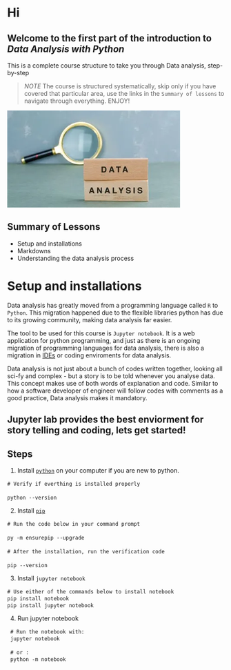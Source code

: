 # Hi

## Welcome to the first part of the introduction to _Data Analysis with Python_
This is a complete course structure to take you through Data analysis, step-by-step


> *NOTE* The course is structured systematically, skip only if you have covered that particular area, use the links in the `Summary of lessons` to navigate through everything. ENJOY!

<img src="begin.webp">


## Summary of Lessons
- Setup and installations
- Markdowns
- Understanding the data analysis process



# Setup and installations

Data analysis has greatly moved from a programming language called `R` to `Python`. 
This migration happened due to the flexible libraries python has due to its growing community, making data analysis far easier.

The tool to be used for this course is `Jupyter notebook`.
It is a web application for python programming, and just as there is an ongoing migration of programming languages for data analysis, there is also a migration in [IDEs](https://en.wikipedia.org/wiki/Integrated_development_environment) or coding enviroments for data analysis.


Data analysis is not just about a bunch of codes written together, looking all sci-fy and complex - but a story is to be told whenever you analyse data. This concept makes use of both words of explanation and code. Similar to how a software developer of engineer will follow codes with comments as a good practice, Data analysis makes it mandatory.

Jupyter lab provides the best enviorment for story telling and coding, lets get started!
---


## Steps 
1. Install [`python`](https://www.python.org/downloads/) on your computer if you are new to python. 
```
# Verify if everthing is installed properly

python --version
```

2. Install [`pip`](https://pip.pypa.io/en/stable/installation/)
```
# Run the code below in your command prompt

py -m ensurepip --upgrade

# After the installation, run the verification code

pip --version
```

3. Install `jupyter notebook`

```
# Use either of the commands below to install notebook
pip install notebook
pip install jupyter notebook
```

4. Run jupyter notebook
```
 # Run the notebook with:
 jupyter notebook
 
 # or :
 python -m notebook
```






